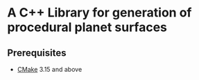 
# A C++ Library for generation of procedural planet surfaces

## Prerequisites
- [CMake](https://cmake.org/download/) 3.15 and above
